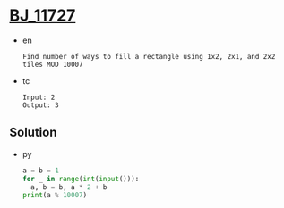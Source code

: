 # [BJ_11727](https://acmicpc.net/problem/11727)

* en

  ```en
  Find number of ways to fill a rectangle using 1x2, 2x1, and 2x2 tiles MOD 10007

  ```

* tc

  ```tc
  Input: 2
  Output: 3
  ```

## Solution

* py

  ```py
  a = b = 1
  for _ in range(int(input())):
    a, b = b, a * 2 + b
  print(a % 10007)
  ```
